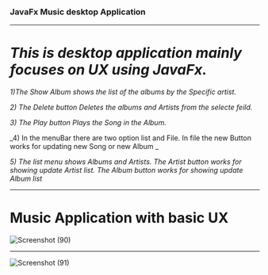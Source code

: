 ### JavaFx Music desktop Application
***
# _This is desktop application mainly focuses on UX using JavaFx._ 


 _1)The Show Album shows the list of the albums by the Specific artist._

 _2) The Delete button Deletes the albums and Artists from the selecte feild._

 _3) The Play button Plays the Song in the Album._
 
_4) In the menuBar there are two option list and File. In file the new Button works for updating new Song or new Album _

_5) The list menu shows Albums and Artists. The Artist button works for showing update Artist list. The Album button works for showing update Album list_
***
# Music Application with basic UX
![Screenshot (90)](https://user-images.githubusercontent.com/55131501/127777438-2d9df410-c0ee-4da8-a696-bcf7bd4c28c9.png)
***
![Screenshot (91)](https://user-images.githubusercontent.com/55131501/127777475-17f227aa-0b43-4671-9c1f-af9746a73cbf.png)

